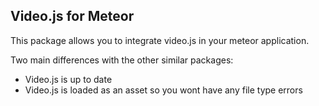 ## Video.js for Meteor

This package allows you to integrate video.js in your meteor application.

Two main differences with the other similar packages:

  - Video.js is up to date
  - Video.js is loaded as an asset so you wont have any file type errors
